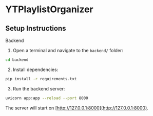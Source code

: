 # YTPlaylistOrganizer

## Setup Instructions
Backend
1. Open a terminal and navigate to the `backend/` folder:
```bash
cd backend
```

2. Install dependencies:
```bash
pip install -r requirements.txt
```

3. Run the backend server:
```bash
uvicorn app:app --reload --port 8000
```
The server will start on [http://127.0.0.1:8000](http://127.0.0.1:8000).